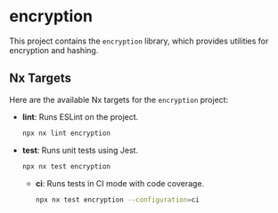 # encryption

This project contains the `encryption` library, which provides utilities for encryption and hashing.

## Nx Targets

Here are the available Nx targets for the `encryption` project:

-   **lint**: Runs ESLint on the project.
    ```bash
    npx nx lint encryption
    ```
-   **test**: Runs unit tests using Jest.
    ```bash
    npx nx test encryption
    ```
    -   **ci**: Runs tests in CI mode with code coverage.
        ```bash
        npx nx test encryption --configuration=ci
        ```